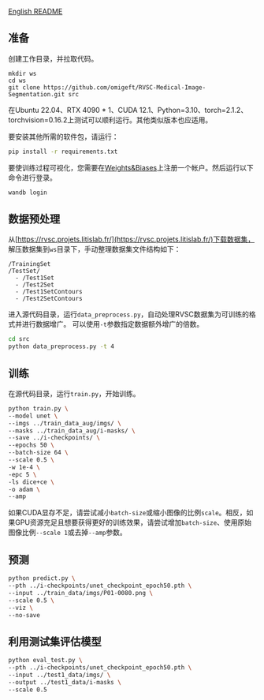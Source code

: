 [English README](README.md)

## 准备

创建工作目录，并拉取代码。

```
mkdir ws
cd ws
git clone https://github.com/omigeft/RVSC-Medical-Image-Segmentation.git src
```


在Ubuntu 22.04、RTX 4090 * 1、CUDA 12.1、Python=3.10、torch=2.1.2、torchvision=0.16.2上测试可以顺利运行。其他类似版本也应适用。

要安装其他所需的软件包，请运行：

```sh
pip install -r requirements.txt
```

要使训练过程可视化，您需要在[Weights&Biases](https://wandb.ai/)上注册一个帐户。然后运行以下命令进行登录。

```sh
wandb login
```

## 数据预处理

从[https://rvsc.projets.litislab.fr/](https://rvsc.projets.litislab.fr/)下载数据集，
解压数据集到`ws`目录下，手动整理数据集文件结构如下：

```
/TrainingSet
/TestSet/
  - /Test1Set
  - /Test2Set
  - /Test1SetContours
  - /Test2SetContours
```

进入源代码目录，运行`data_preprocess.py`，自动处理RVSC数据集为可训练的格式并进行数据增广。 可以使用`-t`参数指定数据额外增广的倍数。 

```sh
cd src
python data_preprocess.py -t 4
```

## 训练

在源代码目录，运行`train.py`，开始训练。

```sh
python train.py \
--model unet \
--imgs ../train_data_aug/imgs/ \
--masks ../train_data_aug/i-masks/ \
--save ../i-checkpoints/ \
--epochs 50 \
--batch-size 64 \
--scale 0.5 \
-w 1e-4 \
-epc 5 \
-ls dice+ce \
-o adam \
--amp
```

如果CUDA显存不足，请尝试减小`batch-size`或缩小图像的比例`scale`。相反，如果GPU资源充足且想要获得更好的训练效果，请尝试增加`batch-size`、使用原始图像比例`--scale 1`或去掉`--amp`参数。 

## 预测

```sh
python predict.py \
--pth ../i-checkpoints/unet_checkpoint_epoch50.pth \
--input ../train_data/imgs/P01-0080.png \
--scale 0.5 \
--viz \
--no-save
```

## 利用测试集评估模型

```sh
python eval_test.py \
--pth ../i-checkpoints/unet_checkpoint_epoch50.pth \
--input ../test1_data/imgs/ \
--output ../test1_data/i-masks \
--scale 0.5
```